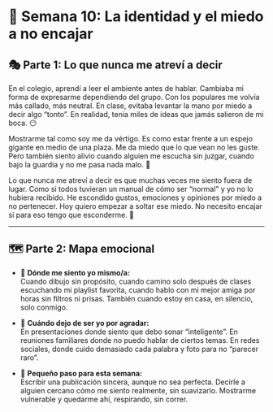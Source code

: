 # 🌟 Semana 10: La identidad y el miedo a no encajar

## 🎭 Parte 1: Lo que nunca me atreví a decir

En el colegio, aprendí a leer el ambiente antes de hablar. Cambiaba mi forma de expresarme dependiendo del grupo. Con los populares me volvía más callado, más neutral. En clase, evitaba levantar la mano por miedo a decir algo “tonto”. En realidad, tenía miles de ideas que jamás salieron de mi boca. 😶

Mostrarme tal como soy me da vértigo. Es como estar frente a un espejo gigante en medio de una plaza. Me da miedo que lo que vean no les guste. Pero también siento alivio cuando alguien me escucha sin juzgar, cuando bajo la guardia y no me pasa nada malo. 🧠

Lo que nunca me atreví a decir es que muchas veces me siento fuera de lugar. Como si todos tuvieran un manual de cómo ser “normal” y yo no lo hubiera recibido. He escondido gustos, emociones y opiniones por miedo a no pertenecer. Hoy quiero empezar a soltar ese miedo. No necesito encajar si para eso tengo que esconderme. 🌱

---

## 🗺️ Parte 2: Mapa emocional

- 🧩 **Dónde me siento yo mismo/a:**  
  Cuando dibujo sin propósito, cuando camino solo después de clases escuchando mi playlist favorita, cuando hablo con mi mejor amiga por horas sin filtros ni prisas. También cuando estoy en casa, en silencio, solo conmigo.

- 💭 **Cuándo dejo de ser yo por agradar:**  
  En presentaciones donde siento que debo sonar “inteligente”. En reuniones familiares donde no puedo hablar de ciertos temas. En redes sociales, donde cuido demasiado cada palabra y foto para no “parecer raro”.

- 🌟 **Pequeño paso para esta semana:**  
  Escribir una publicación sincera, aunque no sea perfecta. Decirle a alguien cercano cómo me siento realmente, sin suavizarlo. Mostrarme vulnerable y quedarme ahí, respirando, sin correr.

